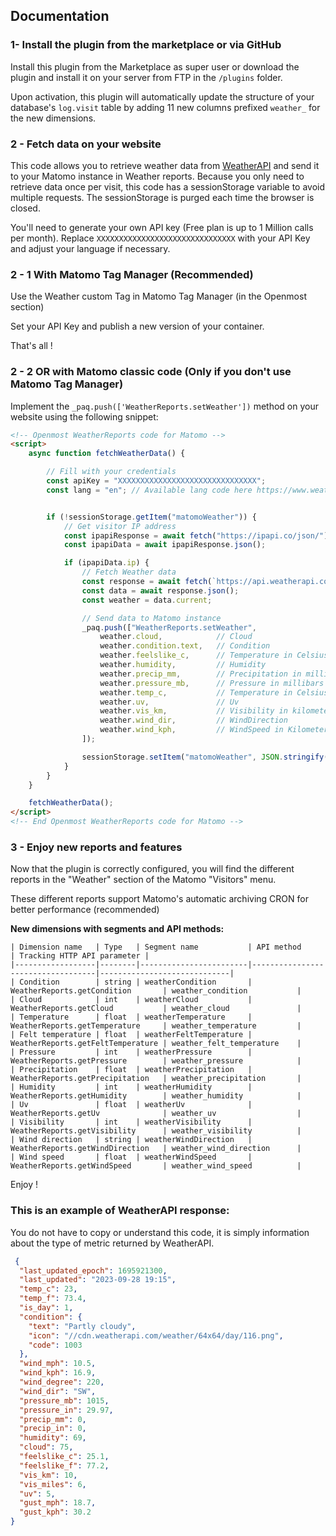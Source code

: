 ## Documentation

### 1- Install the plugin from the marketplace or via GitHub

Install this plugin from the Marketplace as super user or download the plugin and install it on your server from FTP in
the `/plugins` folder.

Upon activation, this plugin will automatically update the structure of your database's `log.visit` table by adding 11
new columns prefixed `weather_` for the new dimensions.

### 2 - Fetch data on your website

This code allows you to retrieve weather data from [WeatherAPI](https://www.weatherapi.com) and send it to your Matomo
instance in Weather reports. Because you only need to retrieve data once per visit, this code has a sessionStorage
variable to avoid multiple requests. The sessionStorage is purged each time the browser is closed.

You'll need to generate your own API key (Free plan is up to 1 Million calls per month).
Replace `XXXXXXXXXXXXXXXXXXXXXXXXXXXXXXX` with your API Key and adjust your language if necessary.


### 2 - 1 With Matomo Tag Manager (Recommended)

Use the Weather custom Tag in Matomo Tag Manager (in the Openmost section)

Set your API Key and publish a new version of your container.

That's all !

### 2 - 2 OR with Matomo classic code (Only if you don't use Matomo Tag Manager)

Implement the `_paq.push(['WeatherReports.setWeather'])` method on your website using the following snippet:

```html
<!-- Openmost WeatherReports code for Matomo -->
<script>
    async function fetchWeatherData() {

        // Fill with your credentials
        const apiKey = "XXXXXXXXXXXXXXXXXXXXXXXXXXXXXXX";
        const lang = "en"; // Available lang code here https://www.weatherapi.com/docs/


        if (!sessionStorage.getItem("matomoWeather")) {
            // Get visitor IP address
            const ipapiResponse = await fetch("https://ipapi.co/json/");
            const ipapiData = await ipapiResponse.json();

            if (ipapiData.ip) {
                // Fetch Weather data
                const response = await fetch(`https://api.weatherapi.com/v1/current.json?key=${apiKey}&q=${ipapiData.ip}&aqi=no&lang=${lang}`)
                const data = await response.json();
                const weather = data.current;

                // Send data to Matomo instance
                _paq.push(["WeatherReports.setWeather",
                    weather.cloud,            // Cloud
                    weather.condition.text,   // Condition
                    weather.feelslike_c,      // Temperature in Celsius (for Fahrenheit, use: weather.feelslike_f)
                    weather.humidity,         // Humidity
                    weather.precip_mm,        // Precipitation in millimeters (for inches, use: weather.precip_in)
                    weather.pressure_mb,      // Pressure in millibars (for inches, use: weather.pressure_in)
                    weather.temp_c,           // Temperature in Celsius (for Fahrenheit, use: weather.temp_f)
                    weather.uv,               // Uv
                    weather.vis_km,           // Visibility in kilometers (for miles, use: weather.vis_miles)
                    weather.wind_dir,         // WindDirection
                    weather.wind_kph,         // WindSpeed in Kilometers/h (for miles/h, use: weather.wind_mph)
                ]);

                sessionStorage.setItem("matomoWeather", JSON.stringify(weather));
            }
        }
    }

    fetchWeatherData();
</script>
<!-- End Openmost WeatherReports code for Matomo -->
```

### 3 - Enjoy new reports and features

Now that the plugin is correctly configured, you will find the different reports in the "Weather" section of the
Matomo "Visitors" menu.

These different reports support Matomo's automatic archiving CRON for better performance (recommended)

**New dimensions with segments and API methods:**

```
| Dimension name   | Type   | Segment name           | API method                        | Tracking HTTP API parameter |
|------------------|--------|------------------------|-----------------------------------|-----------------------------|
| Condition        | string | weatherCondition       | WeatherReports.getCondition       | weather_condition           |
| Cloud            | int    | weatherCloud           | WeatherReports.getCloud           | weather_cloud               |
| Temperature      | float  | weatherTemperature     | WeatherReports.getTemperature     | weather_temperature         |
| Felt temperature | float  | weatherFeltTemperature | WeatherReports.getFeltTemperature | weather_felt_temperature    |
| Pressure         | int    | weatherPressure        | WeatherReports.getPressure        | weather_pressure            |
| Precipitation    | float  | weatherPrecipitation   | WeatherReports.getPrecipitation   | weather_precipitation       |
| Humidity         | int    | weatherHumidity        | WeatherReports.getHumidity        | weather_humidity            |
| Uv               | float  | weatherUv              | WeatherReports.getUv              | weather_uv                  |
| Visibility       | int    | weatherVisibility      | WeatherReports.getVisibility      | weather_visibility          |
| Wind direction   | string | weatherWindDirection   | WeatherReports.getWindDirection   | weather_wind_direction      |
| Wind speed       | float  | weatherWindSpeed       | WeatherReports.getWindSpeed       | weather_wind_speed          |
```

Enjoy !

### This is an example of WeatherAPI response:

You do not have to copy or understand this code, it is simply information about the type of metric returned by
WeatherAPI.

```json
 {
  "last_updated_epoch": 1695921300,
  "last_updated": "2023-09-28 19:15",
  "temp_c": 23,
  "temp_f": 73.4,
  "is_day": 1,
  "condition": {
    "text": "Partly cloudy",
    "icon": "//cdn.weatherapi.com/weather/64x64/day/116.png",
    "code": 1003
  },
  "wind_mph": 10.5,
  "wind_kph": 16.9,
  "wind_degree": 220,
  "wind_dir": "SW",
  "pressure_mb": 1015,
  "pressure_in": 29.97,
  "precip_mm": 0,
  "precip_in": 0,
  "humidity": 69,
  "cloud": 75,
  "feelslike_c": 25.1,
  "feelslike_f": 77.2,
  "vis_km": 10,
  "vis_miles": 6,
  "uv": 5,
  "gust_mph": 18.7,
  "gust_kph": 30.2
}
```